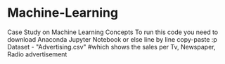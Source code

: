 # Machine-Learning
Case Study on Machine Learning Concepts
To run this code you need to download Anaconda Jupyter Notebook or else line by line copy-paste :p
Dataset - "Advertising.csv"  #which shows the sales per Tv, Newspaper, Radio advertisement
